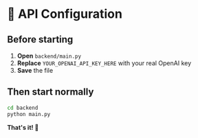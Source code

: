 # 🔐 API Configuration

## Before starting

1. **Open** `backend/main.py`
2. **Replace** `YOUR_OPENAI_API_KEY_HERE` with your real OpenAI key
3. **Save** the file

## Then start normally

```bash
cd backend
python main.py
```

**That's it! 🚀**
